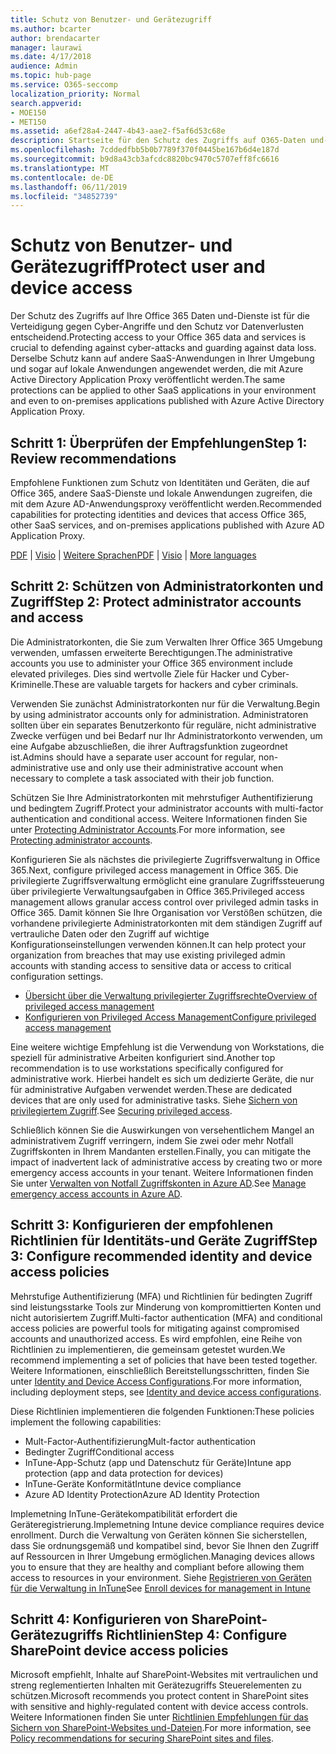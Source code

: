 ```yaml
---
title: Schutz von Benutzer- und Gerätezugriff
ms.author: bcarter
author: brendacarter
manager: laurawi
ms.date: 4/17/2018
audience: Admin
ms.topic: hub-page
ms.service: O365-seccomp
localization_priority: Normal
search.appverid:
- MOE150
- MET150
ms.assetid: a6ef28a4-2447-4b43-aae2-f5af6d53c68e
description: Startseite für den Schutz des Zugriffs auf O365-Daten und-Dienste
ms.openlocfilehash: 7cddedfbb5b0b7789f370f0445be167b6d4e187d
ms.sourcegitcommit: b9d8a43cb3afcdc8820bc9470c5707eff8fc6616
ms.translationtype: MT
ms.contentlocale: de-DE
ms.lasthandoff: 06/11/2019
ms.locfileid: "34852739"
---
```

# <a name="protect-user-and-device-access"></a><span data-ttu-id="e7428-103">Schutz von Benutzer- und Gerätezugriff</span><span class="sxs-lookup"><span data-stu-id="e7428-103">Protect user and device access</span></span>

<span data-ttu-id="e7428-104">Der Schutz des Zugriffs auf Ihre Office 365 Daten und-Dienste ist für die Verteidigung gegen Cyber-Angriffe und den Schutz vor Datenverlusten entscheidend.</span><span class="sxs-lookup"><span data-stu-id="e7428-104">Protecting access to your Office 365 data and services is crucial to defending against cyber-attacks and guarding against data loss.</span></span> <span data-ttu-id="e7428-105">Derselbe Schutz kann auf andere SaaS-Anwendungen in Ihrer Umgebung und sogar auf lokale Anwendungen angewendet werden, die mit Azure Active Directory Application Proxy veröffentlicht werden.</span><span class="sxs-lookup"><span data-stu-id="e7428-105">The same protections can be applied to other SaaS applications in your environment and even to on-premises applications published with Azure Active Directory Application Proxy.</span></span>
  
## <a name="step-1-review-recommendations"></a><span data-ttu-id="e7428-106">Schritt 1: Überprüfen der Empfehlungen</span><span class="sxs-lookup"><span data-stu-id="e7428-106">Step 1: Review recommendations</span></span>

<span data-ttu-id="e7428-107">Empfohlene Funktionen zum Schutz von Identitäten und Geräten, die auf Office 365, andere SaaS-Dienste und lokale Anwendungen zugreifen, die mit dem Azure AD-Anwendungsproxy veröffentlicht werden.</span><span class="sxs-lookup"><span data-stu-id="e7428-107">Recommended capabilities for protecting identities and devices that access Office 365, other SaaS services, and on-premises applications published with Azure AD Application Proxy.</span></span>
  
<span data-ttu-id="e7428-108">[PDF](https://go.microsoft.com/fwlink/p/?linkid=841656) | [Visio](https://go.microsoft.com/fwlink/p/?linkid=841657) | [Weitere Sprachen](https://www.microsoft.com/download/details.aspx?id=55032)</span><span class="sxs-lookup"><span data-stu-id="e7428-108">[PDF](https://go.microsoft.com/fwlink/p/?linkid=841656) | [Visio](https://go.microsoft.com/fwlink/p/?linkid=841657) | [More languages](https://www.microsoft.com/download/details.aspx?id=55032)</span></span>
  
## <a name="step-2-protect-administrator-accounts-and-access"></a><span data-ttu-id="e7428-109">Schritt 2: Schützen von Administratorkonten und Zugriff</span><span class="sxs-lookup"><span data-stu-id="e7428-109">Step 2: Protect administrator accounts and access</span></span>
<span data-ttu-id="e7428-110">Die Administratorkonten, die Sie zum Verwalten Ihrer Office 365 Umgebung verwenden, umfassen erweiterte Berechtigungen.</span><span class="sxs-lookup"><span data-stu-id="e7428-110">The administrative accounts you use to administer your Office 365 environment include elevated privileges.</span></span> <span data-ttu-id="e7428-111">Dies sind wertvolle Ziele für Hacker und Cyber-Kriminelle.</span><span class="sxs-lookup"><span data-stu-id="e7428-111">These are valuable targets for hackers and cyber criminals.</span></span> 

<span data-ttu-id="e7428-112">Verwenden Sie zunächst Administratorkonten nur für die Verwaltung.</span><span class="sxs-lookup"><span data-stu-id="e7428-112">Begin by using administrator accounts only for administration.</span></span> <span data-ttu-id="e7428-113">Administratoren sollten über ein separates Benutzerkonto für reguläre, nicht administrative Zwecke verfügen und bei Bedarf nur Ihr Administratorkonto verwenden, um eine Aufgabe abzuschließen, die ihrer Auftragsfunktion zugeordnet ist.</span><span class="sxs-lookup"><span data-stu-id="e7428-113">Admins should have a separate user account for regular, non-administrative use and only use their administrative account when necessary to complete a task associated with their job function.</span></span>

<span data-ttu-id="e7428-114">Schützen Sie Ihre Administratorkonten mit mehrstufiger Authentifizierung und bedingtem Zugriff.</span><span class="sxs-lookup"><span data-stu-id="e7428-114">Protect your administrator accounts with multi-factor authentication and conditional access.</span></span> <span data-ttu-id="e7428-115">Weitere Informationen finden Sie unter [Protecting Administrator Accounts](https://docs.microsoft.com/microsoft-365/enterprise/identity-access-prerequisites#protecting-administrator-accounts).</span><span class="sxs-lookup"><span data-stu-id="e7428-115">For more information, see [Protecting administrator accounts](https://docs.microsoft.com/microsoft-365/enterprise/identity-access-prerequisites#protecting-administrator-accounts).</span></span> 

<span data-ttu-id="e7428-116">Konfigurieren Sie als nächstes die privilegierte Zugriffsverwaltung in Office 365.</span><span class="sxs-lookup"><span data-stu-id="e7428-116">Next, configure privileged access management in Office 365.</span></span> <span data-ttu-id="e7428-117">Die privilegierte Zugriffsverwaltung ermöglicht eine granulare Zugriffssteuerung über privilegierte Verwaltungsaufgaben in Office 365.</span><span class="sxs-lookup"><span data-stu-id="e7428-117">Privileged access management allows granular access control over privileged admin tasks in Office 365.</span></span> <span data-ttu-id="e7428-118">Damit können Sie Ihre Organisation vor Verstößen schützen, die vorhandene privilegierte Administratorkonten mit dem ständigen Zugriff auf vertrauliche Daten oder den Zugriff auf wichtige Konfigurationseinstellungen verwenden können.</span><span class="sxs-lookup"><span data-stu-id="e7428-118">It can help protect your organization from breaches that may use existing privileged admin accounts with standing access to sensitive data or access to critical configuration settings.</span></span>

- [<span data-ttu-id="e7428-119">Übersicht über die Verwaltung privilegierter Zugriffsrechte</span><span class="sxs-lookup"><span data-stu-id="e7428-119">Overview of privileged access management</span></span>](privileged-access-management-overview.md)
- [<span data-ttu-id="e7428-120">Konfigurieren von Privileged Access Management</span><span class="sxs-lookup"><span data-stu-id="e7428-120">Configure privileged access management</span></span>](privileged-access-management-configuration.md)

<span data-ttu-id="e7428-121">Eine weitere wichtige Empfehlung ist die Verwendung von Workstations, die speziell für administrative Arbeiten konfiguriert sind.</span><span class="sxs-lookup"><span data-stu-id="e7428-121">Another top recommendation is to use workstations specifically configured for administrative work.</span></span> <span data-ttu-id="e7428-122">Hierbei handelt es sich um dedizierte Geräte, die nur für administrative Aufgaben verwendet werden.</span><span class="sxs-lookup"><span data-stu-id="e7428-122">These are dedicated devices that are only used for administrative tasks.</span></span> <span data-ttu-id="e7428-123">Siehe [Sichern von privilegiertem Zugriff](https://docs.microsoft.com/windows-server/identity/securing-privileged-access/securing-privileged-access).</span><span class="sxs-lookup"><span data-stu-id="e7428-123">See [Securing privileged access](https://docs.microsoft.com/windows-server/identity/securing-privileged-access/securing-privileged-access).</span></span>

<span data-ttu-id="e7428-124">Schließlich können Sie die Auswirkungen von versehentlichem Mangel an administrativem Zugriff verringern, indem Sie zwei oder mehr Notfall Zugriffskonten in Ihrem Mandanten erstellen.</span><span class="sxs-lookup"><span data-stu-id="e7428-124">Finally, you can mitigate the impact of inadvertent lack of administrative access by creating two or more emergency access accounts in your tenant.</span></span> <span data-ttu-id="e7428-125">Weitere Informationen finden Sie unter [Verwalten von Notfall Zugriffskonten in Azure AD](https://docs.microsoft.com/azure/active-directory/users-groups-roles/directory-emergency-access).</span><span class="sxs-lookup"><span data-stu-id="e7428-125">See [Manage emergency access accounts in Azure AD](https://docs.microsoft.com/azure/active-directory/users-groups-roles/directory-emergency-access).</span></span> 

## <a name="step-3-configure-recommended-identity-and-device-access-policies"></a><span data-ttu-id="e7428-126">Schritt 3: Konfigurieren der empfohlenen Richtlinien für Identitäts-und Geräte Zugriff</span><span class="sxs-lookup"><span data-stu-id="e7428-126">Step 3: Configure recommended identity and device access policies</span></span>
<span data-ttu-id="e7428-127">Mehrstufige Authentifizierung (MFA) und Richtlinien für bedingten Zugriff sind leistungsstarke Tools zur Minderung von kompromittierten Konten und nicht autorisiertem Zugriff.</span><span class="sxs-lookup"><span data-stu-id="e7428-127">Multi-factor authentication (MFA) and conditional access policies are powerful tools for mitigating against compromised accounts and unauthorized access.</span></span> <span data-ttu-id="e7428-128">Es wird empfohlen, eine Reihe von Richtlinien zu implementieren, die gemeinsam getestet wurden.</span><span class="sxs-lookup"><span data-stu-id="e7428-128">We recommend implementing a set of policies that have been tested together.</span></span> <span data-ttu-id="e7428-129">Weitere Informationen, einschließlich Bereitstellungsschritten, finden Sie unter [Identity and Device Access Configurations](https://docs.microsoft.com/microsoft-365/enterprise/microsoft-365-policies-configurations).</span><span class="sxs-lookup"><span data-stu-id="e7428-129">For more information, including deployment steps, see [Identity and device access configurations](https://docs.microsoft.com/microsoft-365/enterprise/microsoft-365-policies-configurations).</span></span>

 <span data-ttu-id="e7428-130">Diese Richtlinien implementieren die folgenden Funktionen:</span><span class="sxs-lookup"><span data-stu-id="e7428-130">These policies implement the following capabilities:</span></span>
- <span data-ttu-id="e7428-131">Mult-Factor-Authentifizierung</span><span class="sxs-lookup"><span data-stu-id="e7428-131">Mult-factor authentication</span></span>
- <span data-ttu-id="e7428-132">Bedingter Zugriff</span><span class="sxs-lookup"><span data-stu-id="e7428-132">Conditional access</span></span>
- <span data-ttu-id="e7428-133">InTune-App-Schutz (app und Datenschutz für Geräte)</span><span class="sxs-lookup"><span data-stu-id="e7428-133">Intune app protection (app and data protection for devices)</span></span>
- <span data-ttu-id="e7428-134">InTune-Geräte Konformität</span><span class="sxs-lookup"><span data-stu-id="e7428-134">Intune device compliance</span></span>
- <span data-ttu-id="e7428-135">Azure AD Identity Protection</span><span class="sxs-lookup"><span data-stu-id="e7428-135">Azure AD Identity Protection</span></span>

<span data-ttu-id="e7428-136">Implemetning InTune-Gerätekompatibilität erfordert die Geräteregistrierung.</span><span class="sxs-lookup"><span data-stu-id="e7428-136">Implemetning Intune device compliance requires device enrollment.</span></span> <span data-ttu-id="e7428-137">Durch die Verwaltung von Geräten können Sie sicherstellen, dass Sie ordnungsgemäß und kompatibel sind, bevor Sie Ihnen den Zugriff auf Ressourcen in Ihrer Umgebung ermöglichen.</span><span class="sxs-lookup"><span data-stu-id="e7428-137">Managing devices allows you to ensure that they are healthy and compliant before allowing them access to resources in your environment.</span></span> <span data-ttu-id="e7428-138">Siehe [Registrieren von Geräten für die Verwaltung in InTune](https://docs.microsoft.com/intune-classic/deploy-use/enroll-devices-in-microsoft-intune)</span><span class="sxs-lookup"><span data-stu-id="e7428-138">See [Enroll devices for management in Intune](https://docs.microsoft.com/intune-classic/deploy-use/enroll-devices-in-microsoft-intune)</span></span>

## <a name="step-4-configure-sharepoint-device-access-policies"></a><span data-ttu-id="e7428-139">Schritt 4: Konfigurieren von SharePoint-Gerätezugriffs Richtlinien</span><span class="sxs-lookup"><span data-stu-id="e7428-139">Step 4: Configure SharePoint device access policies</span></span>

<span data-ttu-id="e7428-140">Microsoft empfiehlt, Inhalte auf SharePoint-Websites mit vertraulichen und streng reglementierten Inhalten mit Gerätezugriffs Steuerelementen zu schützen.</span><span class="sxs-lookup"><span data-stu-id="e7428-140">Microsoft recommends you protect content in SharePoint sites with sensitive and highly-regulated content with device access controls.</span></span> <span data-ttu-id="e7428-141">Weitere Informationen finden Sie unter [Richtlinien Empfehlungen für das Sichern von SharePoint-Websites und-Dateien](https://docs.microsoft.com/microsoft-365/enterprise/sharepoint-file-access-policies).</span><span class="sxs-lookup"><span data-stu-id="e7428-141">For more information, see [Policy recommendations for securing SharePoint sites and files](https://docs.microsoft.com/microsoft-365/enterprise/sharepoint-file-access-policies).</span></span>



    

